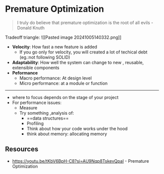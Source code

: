 # Premature Optimization

> I truly do believe that premature optimization is the root of all evils - Donald Knuth

Tradeoff triangle:
![[Pasted image 20241005140332.png]]

+ **Velocity**: How fast a new feature is added
	+ If you go only for velocity, you will created a lot of techical debt (eg.:not following SOLID)
+ **Adaptability**: How well the system can change to new , reusable, extensible components
+ **Peformance**
	+ Macro performance: At design level
	+ Micro performance: at a module or function
---
+ where to focus depends on the stage of your project
+ For performance issues:
	+ Measure
	+ Try something ,analysis of: 
		+ ==data structures==
		+ Profiling
		+ Think about how your code works under the hood
		+ think about memory: allocating memory

## Resources
+ https://youtu.be/tKbV6BpH-C8?si=AU9Nqp8TskevQpaI  - Premature Optimization